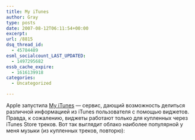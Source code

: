 ```yaml
---
title: My iTunes
author: Gray
type: posts
date: 2007-08-12T06:11:54+00:00
excerpt:
url: /8815
dsq_thread_id:
  - 45784489
esml_socialcount_LAST_UPDATED:
  - 1497295682
essb_cache_expire:
  - 1616139918
categories:
  - Uncategorized

---
```








Apple запустила <a href="http://www.apple.com/itunes/myitunes/" target="_blank">My iTunes</a> &#8212; сервис, дающий возможность делиться различной информацией из iTunes пользователя с помощью виджетов.  
Правда, к сожалению, виджеты работают только для купленных через iTunes Store треков. Вот так выглядит облако наиболее популярной у меня музыки (из купленных треков, повторю):